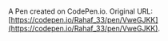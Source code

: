 # 

A Pen created on CodePen.io. Original URL: [https://codepen.io/Rahaf_33/pen/VweGJKK](https://codepen.io/Rahaf_33/pen/VweGJKK).


